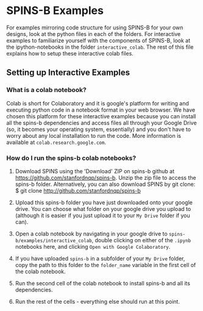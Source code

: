# SPINS-B Examples
For examples mirroring code structure for using SPINS-B for your own designs, look at the python files in each of the folders. For interactive examples to familiarize yourself with the components of SPINS-B, look at the ipython-notebooks in the folder `interactive_colab`. The rest of this file explains how to setup these interactive colab files.

## Setting up Interactive Examples

### What is a colab notebook?
Colab is short for Colaboratory and it is google's platform for writing and executing python code in a notebook format in your web browser. We have chosen this platform for these interactive examples because you can install all the spins-b dependencies and access files all through your Google Drive (so, it becomes your operating system, essentially) and you don't have to worry about any local installation to run the code. More information is available at `colab.research.google.com`.

### How do I run the spins-b colab notebooks?

1. Download SPINS using the 'Download' ZIP on spins-b github at https://github.com/stanfordnqp/spins-b. Unzip the zip file to access the spins-b folder. 
Alternatively, you can also download SPINS by git clone:
$ git clone http://github.com/stanfordnqp/spins-b

2. Upload this spins-b folder you have just downloaded onto your google drive. You can choose what folder on your google drive you upload to (although it is easier if you just upload it to your `My Drive` folder if you can). 
3. Open a colab notebook by navigating in your google drive to  `spins-b/examples/interactive_colab`, double clicking on either of the `.ipynb` notebooks here, and clicking `Open with Google Colaboratory`. 
4. If you have uploaded `spins-b` in a subfolder of your `My Drive` folder, copy the path to this folder to the `folder_name` variable in the first cell of the colab notebook. 
5. Run the second cell of the colab notebook to install spins-b and all its dependencies.
6. Run the rest of the cells - everything else should run at this point.
